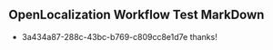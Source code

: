## OpenLocalization Workflow Test MarkDown
* 3a434a87-288c-43bc-b769-c809cc8e1d7e thanks!

<!--HONumber=Aug16_HO4-->


